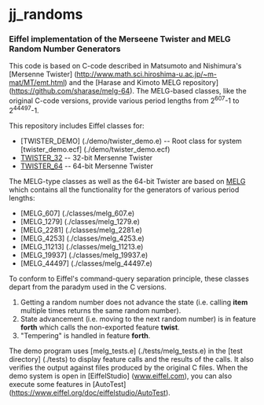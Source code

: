 # jj_randoms
### Eiffel implementation of the Merseene Twister and MELG Random Number Generators

This code is based on C-code described in Matsumoto and Nishimura's [Mersenne Twister] (http://www.math.sci.hiroshima-u.ac.jp/~m-mat/MT/emt.html) and the [Harase and Kimoto MELG repository] (https://github.com/sharase/melg-64).  The MELG-based classes, like the original C-code versions, provide various period lengths from 2<sup>607</sup>-1 to 2<sup>44497</sup>-1.

This repository includes Eiffel classes for:

- [TWISTER_DEMO] (./demo/twister_demo.e) -- Root class for system [twister_demo.ecf] (./demo/twister_demo.ecf)
- [TWISTER_32](./classes/twister_32.e) -- 32-bit Mersenne Twister
- [TWISTER_64](./classes/twister_64.e) -- 64-bit Mersenne Twister

The MELG-type classes as well as the 64-bit Twister are based on
[MELG](./classes/melg.e) which contains all the functionality for the generators of various period lengths:

- [MELG_607] (./classes/melg_607.e)
- [MELG_1279] (./classes/melg_1279.e)
- [MELG_2281] (./classes/melg_2281.e)
- [MELG_4253] (./classes/melg_4253.e)
- [MELG_11213] (./classes/melg_11213.e)
- [MELG_19937] (./classes/melg_19937.e)
- [MELG_44497] (./classes/melg_44497.e)


To conform to Eiffel's command-query separation principle, these classes depart from the paradym used in the C versions.

1.  Getting a random number does not advance the state (i.e. calling **item** multiple times returns the same random number).
2.  State advancement (i.e. moving to the next random number) is in feature **forth** which calls the non-exported feature **twist**.
3.  "Tempering" is handled in feature **forth**.

The demo program uses [melg_tests.e] (./tests/melg_tests.e) in the [test directory] (./tests) to display feature calls and the results of the calls.  It also verifies the output against files produced by the original C files.  When the demo system is open in [EiffelStudio] (www.eiffel.com), you can also execute some features in [AutoTest] (https://www.eiffel.org/doc/eiffelstudio/AutoTest).

